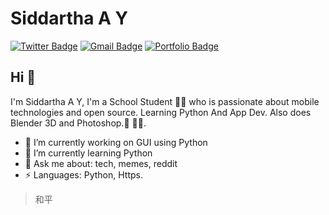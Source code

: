 # Siddartha A Y  
[![Twitter Badge](https://img.shields.io/badge/-@siddarthaay1-1ca0f1?style=flat-square&labelColor=1ca0f1&logo=twitter&logoColor=white&link=https://twitter.com/siddarthaay1)](https://twitter.com/siddarthaay1) 
[![Gmail Badge](https://img.shields.io/badge/-siddartha_ay@protonmail.com-c14438?style=flat-square&logo=Gmail&logoColor=white&link=mailto:siddartha_ay@protonmail.com)](mailto:siddartha_ay@protonmail.com)
[![Portfolio Badge](https://img.shields.io/badge/-SiddarthAA.github.io-orange?style=flat-square&logo=html5&logoColor=white&link=https://SiddarthAA.github.io)](https://SiddarthAA.github.io)

## Hi 👋
I'm Siddartha A Y, I'm a School Student 👨‍💻 who is passionate about mobile technologies and open source. Learning Python And App Dev. Also does Blender 3D and Photoshop.📸 
🏄‍♂️. 

- 🔭 I’m currently working on GUI using Python
- 🌱 I’m currently learning Python
- 💬 Ask me about: tech, memes, reddit
- ⚡ Languages: Python, Https.


> 和平
